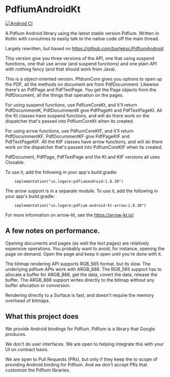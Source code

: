 # PdfiumAndroidKt

[![Android CI](https://github.com/johngray1965/PdfiumAndroidKt/actions/workflows/android.yml/badge.svg)](https://github.com/johngray1965/PdfiumAndroidKt/actions/workflows/android.yml)

A Pdfium Android library using the latest stable version Pdfium.  Written in Kotlin with coroutines to easily talk to the native code off the main thread.

Largely rewritten, but based on https://github.com/barteksc/PdfiumAndroid

This version give you three versions of the API, one that using suspend functions, one that use arrow (and suspend functions) and one plain API with nothing fancy (and that should work from Java).

This is a object-oriented version.   PfdiumCore gives you options to open up the PDF, all the methods on document are from PdfDocumment.   Likewise there's an PdfPage and PdfTextPage.   You get the Page objects from the PdfDocument, all the things that operation on the pages.   

For using suspend functions, use PdfiumCoreKt, and it'll return PdfDocummentK,  PdfDocummentK give PdfPageKt and PdfTextPageKt.   All the  <Blah>Kt classes have suspend functions, and will do there work on the dispatcher that's passed into PdfiumCoreKt when its created.

For using arrow functions, use PdfiumCoreKtF, and it'll return PdfDocummentKF,  PdfDocummentKF give PdfPageKtF and PdfTextPageKtF.   All the  <Blah>KtF classes have arrow functions, and will do there work on the dispatcher that's passed into PdfiumCoreKtF when its created.
  
PdfDocument, PdfPage, PdfTextPage and the Kt and KtF versions all uses Closable.

To use it, add the following in your app's build.gradle:
```
    implementation("io.legere:pdfiumandroid:1.0.30")
```

The arrow support is in a separate module.  To use it, add the following in your app's build.gradle:
```
    implementation("io.legere:pdfium-android-kt-arrow:1.0.30")
```
For more information on arrow-kt, see the https://arrow-kt.io/

## A few notes on performance.

Opening documents and pages (as well the text pages) are relatively expensive operations. You probably want to avoid, for instance, opening the page on demand.  Open the page and keep it open until you're done with it.

The bitmap rendering API supports RGB_565 format, but its slow.  The underlying pdfium APIs work with ARGB_888. The RGB_565 support has to allocate a buffer for ARGB_888, get the data, covert the data, release the buffer.  The ARGB_888 support writes directly to the bitmap without any buffer allocation or conversion.

Rendering directly to a Surface is fast, and doesn't require the memory overhead of bitmaps.

## What this project does

We provide Android bindings for Pdfium.  Pdfium is a library that Google produces.

We don't do user interfaces.   We are open to helping integrate this with your UI on contract basis.

We are open to Pull Requests (PRs), but only if they keep the to scope of providing Android binding for Pdfium.   And we don't accept PRs that customize the Pdfium libraries.